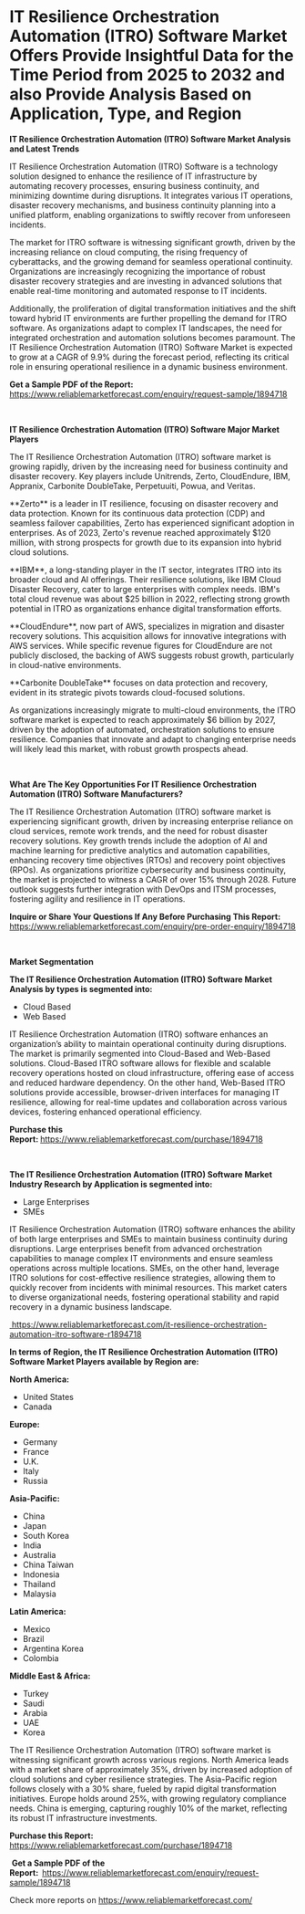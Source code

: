 <p><h1>IT Resilience Orchestration Automation (ITRO) Software Market Offers Provide Insightful Data for the Time Period from 2025 to 2032 and also Provide Analysis Based on Application, Type, and Region</h1></p><p><strong>IT Resilience Orchestration Automation (ITRO) Software Market Analysis and Latest Trends</strong></p>
<p><p>IT Resilience Orchestration Automation (ITRO) Software is a technology solution designed to enhance the resilience of IT infrastructure by automating recovery processes, ensuring business continuity, and minimizing downtime during disruptions. It integrates various IT operations, disaster recovery mechanisms, and business continuity planning into a unified platform, enabling organizations to swiftly recover from unforeseen incidents.</p><p>The market for ITRO software is witnessing significant growth, driven by the increasing reliance on cloud computing, the rising frequency of cyberattacks, and the growing demand for seamless operational continuity. Organizations are increasingly recognizing the importance of robust disaster recovery strategies and are investing in advanced solutions that enable real-time monitoring and automated response to IT incidents.</p><p>Additionally, the proliferation of digital transformation initiatives and the shift toward hybrid IT environments are further propelling the demand for ITRO software. As organizations adapt to complex IT landscapes, the need for integrated orchestration and automation solutions becomes paramount. The IT Resilience Orchestration Automation (ITRO) Software Market is expected to grow at a CAGR of 9.9% during the forecast period, reflecting its critical role in ensuring operational resilience in a dynamic business environment.</p></p>
<p><strong>Get a Sample PDF of the Report:&nbsp;</strong> <a href="https://www.reliablemarketforecast.com/enquiry/request-sample/1894718?utm_campaign=3049&utm_medium=2&utm_source=Github&utm_content=ia&utm_term=28032025&utm_id=it-resilience-orchestration-automation-itro-software">https://www.reliablemarketforecast.com/enquiry/request-sample/1894718</a></p>
<p>&nbsp;</p>
<p><strong>IT Resilience Orchestration Automation (ITRO) Software Major Market Players</strong></p>
<p><p>The IT Resilience Orchestration Automation (ITRO) software market is growing rapidly, driven by the increasing need for business continuity and disaster recovery. Key players include Unitrends, Zerto, CloudEndure, IBM, Appranix, Carbonite DoubleTake, Perpetuuiti, Powua, and Veritas.</p><p>**Zerto** is a leader in IT resilience, focusing on disaster recovery and data protection. Known for its continuous data protection (CDP) and seamless failover capabilities, Zerto has experienced significant adoption in enterprises. As of 2023, Zerto's revenue reached approximately $120 million, with strong prospects for growth due to its expansion into hybrid cloud solutions.</p><p>**IBM**, a long-standing player in the IT sector, integrates ITRO into its broader cloud and AI offerings. Their resilience solutions, like IBM Cloud Disaster Recovery, cater to large enterprises with complex needs. IBM's total cloud revenue was about $25 billion in 2022, reflecting strong growth potential in ITRO as organizations enhance digital transformation efforts.</p><p>**CloudEndure**, now part of AWS, specializes in migration and disaster recovery solutions. This acquisition allows for innovative integrations with AWS services. While specific revenue figures for CloudEndure are not publicly disclosed, the backing of AWS suggests robust growth, particularly in cloud-native environments.</p><p>**Carbonite DoubleTake** focuses on data protection and recovery, evident in its strategic pivots towards cloud-focused solutions. </p><p>As organizations increasingly migrate to multi-cloud environments, the ITRO software market is expected to reach approximately $6 billion by 2027, driven by the adoption of automated, orchestration solutions to ensure resilience. Companies that innovate and adapt to changing enterprise needs will likely lead this market, with robust growth prospects ahead.</p></p>
<p>&nbsp;</p>
<p><strong>What Are The Key Opportunities For IT Resilience Orchestration Automation (ITRO) Software Manufacturers?</strong></p>
<p><p>The IT Resilience Orchestration Automation (ITRO) software market is experiencing significant growth, driven by increasing enterprise reliance on cloud services, remote work trends, and the need for robust disaster recovery solutions. Key growth trends include the adoption of AI and machine learning for predictive analytics and automation capabilities, enhancing recovery time objectives (RTOs) and recovery point objectives (RPOs). As organizations prioritize cybersecurity and business continuity, the market is projected to witness a CAGR of over 15% through 2028. Future outlook suggests further integration with DevOps and ITSM processes, fostering agility and resilience in IT operations.</p></p>
<p><strong>Inquire or Share Your Questions If Any Before Purchasing This Report:</strong> <a href="https://www.reliablemarketforecast.com/enquiry/pre-order-enquiry/1894718?utm_campaign=3049&utm_medium=2&utm_source=Github&utm_content=ia&utm_term=28032025&utm_id=it-resilience-orchestration-automation-itro-software">https://www.reliablemarketforecast.com/enquiry/pre-order-enquiry/1894718</a></p>
<p>&nbsp;</p>
<p><strong>Market Segmentation</strong></p>
<p><strong>The IT Resilience Orchestration Automation (ITRO) Software Market Analysis by types is segmented into:</strong></p>
<p><ul><li>Cloud Based</li><li>Web Based</li></ul></p>
<p><p>IT Resilience Orchestration Automation (ITRO) software enhances an organization’s ability to maintain operational continuity during disruptions. The market is primarily segmented into Cloud-Based and Web-Based solutions. Cloud-Based ITRO software allows for flexible and scalable recovery operations hosted on cloud infrastructure, offering ease of access and reduced hardware dependency. On the other hand, Web-Based ITRO solutions provide accessible, browser-driven interfaces for managing IT resilience, allowing for real-time updates and collaboration across various devices, fostering enhanced operational efficiency.</p></p>
<p><strong>Purchase this Report:&nbsp;</strong><a href="https://www.reliablemarketforecast.com/purchase/1894718?utm_campaign=3049&utm_medium=2&utm_source=Github&utm_content=ia&utm_term=28032025&utm_id=it-resilience-orchestration-automation-itro-software">https://www.reliablemarketforecast.com/purchase/1894718</a></p>
<p>&nbsp;</p>
<p><strong>The IT Resilience Orchestration Automation (ITRO) Software Market Industry Research by Application is segmented into:</strong></p>
<p><ul><li>Large Enterprises</li><li>SMEs</li></ul></p>
<p><p>IT Resilience Orchestration Automation (ITRO) software enhances the ability of both large enterprises and SMEs to maintain business continuity during disruptions. Large enterprises benefit from advanced orchestration capabilities to manage complex IT environments and ensure seamless operations across multiple locations. SMEs, on the other hand, leverage ITRO solutions for cost-effective resilience strategies, allowing them to quickly recover from incidents with minimal resources. This market caters to diverse organizational needs, fostering operational stability and rapid recovery in a dynamic business landscape.</p></p>
<p><a href="https://www.reliablemarketforecast.com/it-resilience-orchestration-automation-itro-software-r1894718?utm_campaign=3049&utm_medium=2&utm_source=Github&utm_content=ia&utm_term=28032025&utm_id=it-resilience-orchestration-automation-itro-software">&nbsp;https://www.reliablemarketforecast.com/it-resilience-orchestration-automation-itro-software-r1894718</a></p>
<p><strong>In terms of Region, the IT Resilience Orchestration Automation (ITRO) Software Market Players available by Region are:</strong></p>
<p>
    <p> <strong> North America: </strong>
        <ul>
            <li>United States</li>
            <li>Canada</li>
        </ul>
        </p> 
    <p> <strong> Europe: </strong>
        <ul>
            <li>Germany</li>
            <li>France</li>
            <li>U.K.</li>
            <li>Italy</li>
            <li>Russia</li>
        </ul>
        </p> 
    <p> <strong> Asia-Pacific: </strong>
        <ul>
            <li>China</li>
            <li>Japan</li>
            <li>South Korea</li>
            <li>India</li>
            <li>Australia</li>
            <li>China Taiwan</li>
            <li>Indonesia</li>
            <li>Thailand</li>
            <li>Malaysia</li>
        </ul>
        </p> 
    <p> <strong> Latin America: </strong>
        <ul>
            <li>Mexico</li>
            <li>Brazil</li>
            <li>Argentina Korea</li>
            <li>Colombia</li>
        </ul>
        </p> 
    <p> <strong> Middle East & Africa: </strong>
        <ul>
            <li>Turkey</li>
            <li>Saudi</li>
            <li>Arabia</li>
            <li>UAE</li>
            <li>Korea</li>
        </ul>
    </p>
    </p>
<p><p>The IT Resilience Orchestration Automation (ITRO) software market is witnessing significant growth across various regions. North America leads with a market share of approximately 35%, driven by increased adoption of cloud solutions and cyber resilience strategies. The Asia-Pacific region follows closely with a 30% share, fueled by rapid digital transformation initiatives. Europe holds around 25%, with growing regulatory compliance needs. China is emerging, capturing roughly 10% of the market, reflecting its robust IT infrastructure investments.</p></p>
<p><strong>Purchase this Report: </strong><a href="https://www.reliablemarketforecast.com/purchase/1894718?utm_campaign=3049&utm_medium=2&utm_source=Github&utm_content=ia&utm_term=28032025&utm_id=it-resilience-orchestration-automation-itro-software">https://www.reliablemarketforecast.com/purchase/1894718</a></p>
<p>&nbsp;<strong>Get a Sample PDF of the Report:&nbsp;&nbsp;</strong><a href="https://www.reliablemarketforecast.com/enquiry/request-sample/1894718?utm_campaign=3049&utm_medium=2&utm_source=Github&utm_content=ia&utm_term=28032025&utm_id=it-resilience-orchestration-automation-itro-software">https://www.reliablemarketforecast.com/enquiry/request-sample/1894718</a></p>
<p><strong></strong></p>
<p>Check more reports on <a href="https://www.reliablemarketforecast.com/?utm_campaign=3049&utm_medium=2&utm_source=Github&utm_content=ia&utm_term=28032025&utm_id=it-resilience-orchestration-automation-itro-software">https://www.reliablemarketforecast.com/</a></p>
